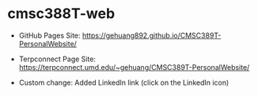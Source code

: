 # cmsc388T-web
- GitHub Pages Site: 
https://gehuang892.github.io/CMSC389T-PersonalWebsite/

- Terpconnect Page Site: 
https://terpconnect.umd.edu/~gehuang/CMSC389T-PersonalWebsite/

- Custom change: 
Added LinkedIn link (click on the LinkedIn icon)
